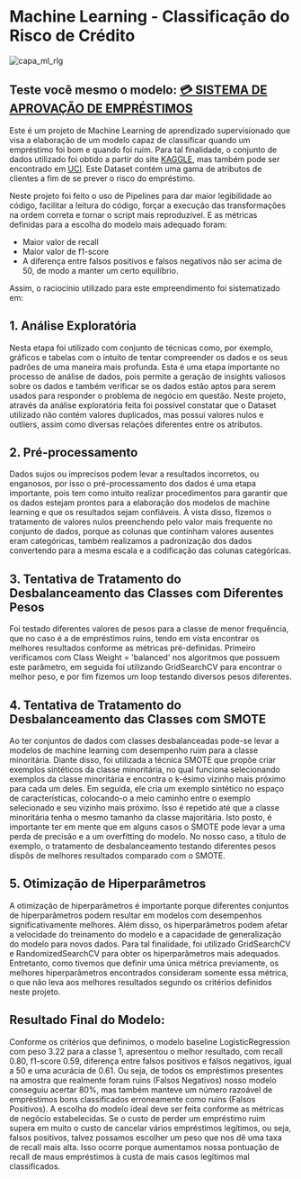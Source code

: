 # Machine Learning - Classificação do Risco de Crédito

![capa_ml_rlg](https://github.com/Cassiophysics/ML_classificacao_credito_risco/assets/108491443/4bb91092-6948-48e5-ba8d-945fbffeafd3)

## Teste você mesmo o modelo: [💳 SISTEMA DE APROVAÇÃO DE EMPRÉSTIMOS](https://cassiophysics-ml-classificacao-credito-risc-streamlitapp-8jj1cb.streamlit.app/)

Este é um projeto de Machine Learning de aprendizado supervisionado que visa a elaboração de um modelo capaz de classificar quando um empréstimo foi bom e quando foi ruim.  Para tal finalidade, o conjunto de dados utilizado foi obtido a partir do site [KAGGLE](https://www.kaggle.com/datasets/uciml/german-credit), mas também pode ser encontrado em  [UCI](https://archive.ics.uci.edu/ml/datasets/statlog+(german+credit+data)). Este Dataset contém uma gama de atributos de clientes a fim de se prever o risco do empréstimo.

Neste projeto foi feito o uso de Pipelines para dar maior legibilidade ao código, facilitar a leitura do código, forçar a execução das transformações na ordem correta e tornar o script mais reproduzível. E as métricas definidas para a escolha do modelo mais adequado foram:

- Maior valor de recall
- Maior valor de f1-score
- A diferença entre falsos positivos e falsos negativos não ser acima de 50, de modo a manter um certo equilíbrio.

Assim, o raciocínio utilizado para este empreendimento foi sistematizado em:

## **1. Análise Exploratória**

Nesta etapa foi utilizado com conjunto de técnicas como, por exemplo, gráficos e tabelas com o intuito de tentar compreender os dados e os seus padrões de uma maneira mais profunda. Esta é uma etapa importante no processo de análise de dados, pois permite a geração de insights valiosos sobre os dados e também verificar se os dados estão aptos para serem usados para responder o problema de negócio em questão. Neste projeto, através da análise exploratória feita foi possível constatar que o Dataset utilizado não contém valores duplicados, mas possui valores nulos e outliers, assim como diversas relações diferentes entre os atributos.

## **2. Pré-processamento**

Dados sujos ou imprecisos podem levar a resultados incorretos, ou enganosos, por isso o pré-processamento dos dados é uma etapa importante, pois tem como intuito realizar procedimentos para garantir que os dados estejam prontos para a elaboração dos modelos de machine learning e que os resultados sejam confiáveis. À vista disso, fizemos o tratamento de valores nulos preenchendo pelo valor mais frequente no conjunto de dados, porque as colunas que continham valores ausentes eram categóricas, também realizamos a padronização dos dados convertendo para a mesma escala e a codificação das colunas categóricas.

## **3. Tentativa de Tratamento do Desbalanceamento das Classes com Diferentes Pesos**

Foi testado diferentes valores de pesos para a classe de menor frequência, que no caso é a de empréstimos ruins, tendo em vista encontrar os melhores resultados conforme as métricas pré-definidas. Primeiro verificamos com Class Weight = 'balanced' nos algoritmos que possuem este parâmetro, em seguida foi utilizando GridSearchCV para encontrar o melhor peso, e por fim fizemos um loop testando diversos pesos diferentes.

## **4. Tentativa de Tratamento do Desbalanceamento das Classes com SMOTE**

Ao ter conjuntos de dados com classes desbalanceadas pode-se levar a modelos de machine learning com desempenho ruim para a classe minoritária. Diante disso, foi utilizada a técnica SMOTE que propõe criar exemplos sintéticos da classe minoritária, no qual funciona selecionando exemplos da classe minoritária e encontra o k-ésimo vizinho mais próximo para cada um deles. Em seguida, ele cria um exemplo sintético no espaço de características, colocando-o a meio caminho entre o exemplo selecionado e seu vizinho mais próximo. Isso é repetido até que a classe minoritária tenha o mesmo tamanho da classe majoritária. Isto posto, é importante ter em mente que em alguns casos o SMOTE pode levar a uma perda de precisão e a um overfitting do modelo. No nosso caso, a título de exemplo, o tratamento de desbalanceamento testando diferentes pesos dispôs de melhores resultados comparado com o SMOTE.

## **5. Otimização de Hiperparâmetros**

A otimização de hiperparâmetros é importante porque diferentes conjuntos de hiperparâmetros podem resultar em modelos com desempenhos significativamente melhores. Além disso, os hiperparâmetros podem afetar a velocidade do treinamento do modelo e a capacidade de generalização do modelo para novos dados. Para tal finalidade, foi utilizado GridSearchCV e RandomizedSearchCV para obter os hiperparâmetros mais adequados. Entretanto, como tivemos que definir uma única métrica previamente, os melhores hiperparâmetros encontrados consideram somente essa métrica, o que não leva aos melhores resultados segundo os critérios definidos neste projeto.

## Resultado Final do Modelo:

Conforme os critérios que definimos, o modelo baseline LogisticRegression com peso 3.22 para a classe 1, apresentou o melhor resultado, com recall 0.80, f1-score 0.59, diferença entre falsos positivos e falsos negativos, igual a 50 e uma acurácia de 0.61. Ou seja, de todos os empréstimos presentes na amostra que realmente foram ruins (Falsos Negativos) nosso modelo conseguiu acertar 80%, mas também manteve um número razoável de empréstimos bons classificados erroneamente como ruins (Falsos Positivos). A escolha do modelo ideal deve ser feita conforme as métricas de negócio estabelecidas. Se o custo de perder um empréstimo ruim supera em muito o custo de cancelar vários empréstimos legítimos, ou seja, falsos positivos, talvez possamos escolher um peso que nos dê uma taxa de recall mais alta. Isso ocorre porque aumentamos nossa pontuação de recall de maus empréstimos à custa de mais casos legítimos mal classificados.


